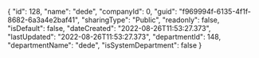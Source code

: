 {
  "id": 128,
  "name": "dede",
  "companyId": 0,
  "guid": "f969994f-6135-4f1f-8682-6a3a4e2baf41",
  "sharingType": "Public",
  "readonly": false,
  "isDefault": false,
  "dateCreated": "2022-08-26T11:53:27.373",
  "lastUpdated": "2022-08-26T11:53:27.373",
  "departmentId": 148,
  "departmentName": "dede",
  "isSystemDepartment": false
}